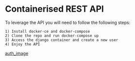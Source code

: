 # Containerised REST API
To leverage the API you will need to follow the following steps:
	
	1) Install docker-ce and docker-compose
	2) Clone the repo and run docker-compose up
	3) Access the django container and create a new user
	4) Enjoy the API

[auth_image](https://drive.google.com/file/d/1zIrLayfsb1Zxcrf0DewAlbg2CGzVgSLD/view?usp=sharing)

